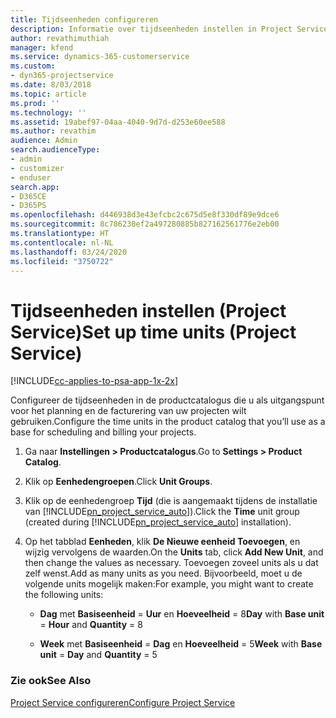 ```yaml
---
title: Tijdseenheden configureren
description: Informatie over tijdseenheden instellen in Project Service
author: revathimuthiah
manager: kfend
ms.service: dynamics-365-customerservice
ms.custom:
- dyn365-projectservice
ms.date: 8/03/2018
ms.topic: article
ms.prod: ''
ms.technology: ''
ms.assetid: 19abef97-04aa-4040-9d7d-d253e60ee588
ms.author: revathim
audience: Admin
search.audienceType:
- admin
- customizer
- enduser
search.app:
- D365CE
- D365PS
ms.openlocfilehash: d446938d3e43efcbc2c675d5e8f330df89e9dce6
ms.sourcegitcommit: 8c786230ef2a497280885b827162561776e2eb00
ms.translationtype: HT
ms.contentlocale: nl-NL
ms.lasthandoff: 03/24/2020
ms.locfileid: "3750722"
---
```

# <a name="set-up-time-units-project-service"></a><span data-ttu-id="d2b43-103">Tijdseenheden instellen (Project Service)</span><span class="sxs-lookup"><span data-stu-id="d2b43-103">Set up time units (Project Service)</span></span>

[!INCLUDE[cc-applies-to-psa-app-1x-2x](../includes/cc-applies-to-psa-app-1x-2x.md)]

<span data-ttu-id="d2b43-104">Configureer de tijdseenheden in de productcatalogus die u als uitgangspunt voor het planning en de facturering van uw projecten wilt gebruiken.</span><span class="sxs-lookup"><span data-stu-id="d2b43-104">Configure the time units in the product catalog that you’ll use as a base for scheduling and billing your projects.</span></span>  
  
1. <span data-ttu-id="d2b43-105">Ga naar **Instellingen > Productcatalogus**.</span><span class="sxs-lookup"><span data-stu-id="d2b43-105">Go to **Settings > Product Catalog**.</span></span>  
  
2. <span data-ttu-id="d2b43-106">Klik op **Eenhedengroepen**.</span><span class="sxs-lookup"><span data-stu-id="d2b43-106">Click **Unit Groups**.</span></span>  
  
3. <span data-ttu-id="d2b43-107">Klik op de eenhedengroep **Tijd** (die is aangemaakt tijdens de installatie van [!INCLUDE[pn_project_service_auto](../includes/pn-project-service-auto.md)]).</span><span class="sxs-lookup"><span data-stu-id="d2b43-107">Click the **Time** unit group (created during [!INCLUDE[pn_project_service_auto](../includes/pn-project-service-auto.md)] installation).</span></span>  
  
4. <span data-ttu-id="d2b43-108">Op het tabblad **Eenheden**, klik **De Nieuwe eenheid Toevoegen**, en wijzig vervolgens de waarden.</span><span class="sxs-lookup"><span data-stu-id="d2b43-108">On the **Units** tab, click **Add New Unit**, and then change the values as necessary.</span></span> <span data-ttu-id="d2b43-109">Toevoegen zoveel units als u dat zelf wenst.</span><span class="sxs-lookup"><span data-stu-id="d2b43-109">Add as many units as you need.</span></span> <span data-ttu-id="d2b43-110">Bijvoorbeeld, moet u de volgende units mogelijk maken:</span><span class="sxs-lookup"><span data-stu-id="d2b43-110">For example, you might want to create the following units:</span></span>  
  
   - <span data-ttu-id="d2b43-111">**Dag** met **Basiseenheid** = **Uur** en **Hoeveelheid** = 8</span><span class="sxs-lookup"><span data-stu-id="d2b43-111">**Day** with **Base unit** = **Hour** and **Quantity** = 8</span></span>  
  
   - <span data-ttu-id="d2b43-112">**Week** met **Basiseenheid** = **Dag** en **Hoeveelheid** = 5</span><span class="sxs-lookup"><span data-stu-id="d2b43-112">**Week** with **Base unit** = **Day** and **Quantity** = 5</span></span>  
  
### <a name="see-also"></a><span data-ttu-id="d2b43-113">Zie ook</span><span class="sxs-lookup"><span data-stu-id="d2b43-113">See Also</span></span>  
 [<span data-ttu-id="d2b43-114">Project Service configureren</span><span class="sxs-lookup"><span data-stu-id="d2b43-114">Configure Project Service</span></span>](../project-service/configure.md)
